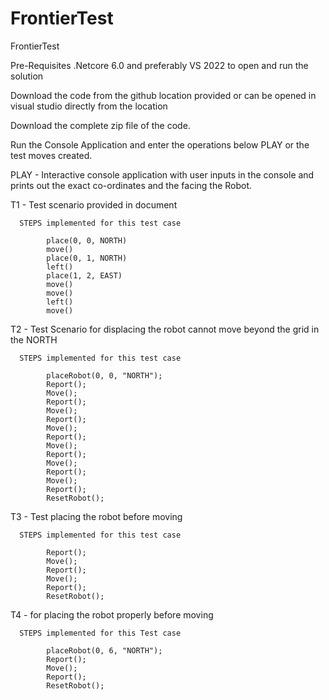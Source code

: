 # FrontierTest
FrontierTest

Pre-Requisites .Netcore 6.0 and preferably VS 2022 to open and run the solution

Download the code from the github location provided or can be opened in visual studio directly from the location

Download the complete zip file of the code.

Run the Console Application and enter the operations below PLAY or the test moves created.

PLAY - Interactive console application with user inputs in the console and prints out the exact co-ordinates and the facing the Robot.

T1 - Test scenario provided in document

      STEPS implemented for this test case
      
            place(0, 0, NORTH)
            move()
            place(0, 1, NORTH)
            left()
            place(1, 2, EAST)
            move()
            move()
            left()
            move()

T2 - Test Scenario for displacing the robot cannot move beyond the grid in the NORTH

      STEPS implemented for this test case
      
            placeRobot(0, 0, "NORTH");
            Report();
            Move();
            Report();
            Move();
            Report();
            Move();
            Report();
            Move();
            Report();
            Move();
            Report();
            Move();
            Report();
            ResetRobot();


T3 - Test placing the robot before moving

      STEPS implemented for this test case
      
            Report();
            Move();
            Report();
            Move();
            Report();
            ResetRobot();

T4 - for placing the robot properly before moving

      STEPS implemented for this Test case
      
            placeRobot(0, 6, "NORTH");
            Report();
            Move();
            Report();
            ResetRobot();

